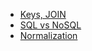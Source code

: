 * [Keys, JOIN](https://github.com/vacu9708/Fundamental-knowledge/tree/main/Database/Keys%2C%20Join)
* [SQL vs NoSQL](https://github.com/vacu9708/Fundamental-knowledge/tree/main/Database/SQL%20vs%20NoSQL)
* [Normalization](https://github.com/vacu9708/Fundamental-knowledge/tree/main/Database/Normalization)
